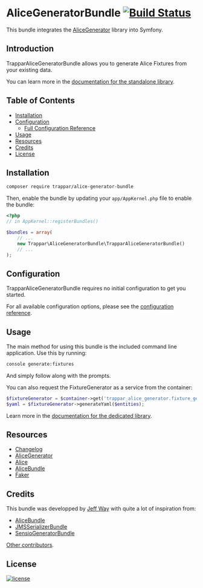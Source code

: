 AliceGeneratorBundle [![Build Status](https://travis-ci.org/trappar/AliceGeneratorBundle.svg?branch=master)](https://travis-ci.org/trappar/AliceGeneratorBundle)
====================

This bundle integrates the [AliceGenerator](https://github.com/trappar/AliceGenerator) library into Symfony.

## Introduction

TrapparAliceGeneratorBundle allows you to generate Alice Fixtures from your existing data.

You can learn more in the [documentation for the standalone library](https://github.com/trappar/AliceGenerator).

## Table of Contents

* [Installation](#installation)
* [Configuration](#configuration)
  * [Full Configuration Reference](src/Trappar/AliceGeneratorBundle/Resources/doc/configuration.md)
* [Usage](#usage)
* [Resources](#resources)
* [Credits](#credits)
* [License](#license)

## Installation

```bash
composer require trappar/alice-generator-bundle
```

Then, enable the bundle by updating your `app/AppKernel.php` file to enable the bundle:

```php
<?php
// in AppKernel::registerBundles()

$bundles = array(
    // ...
    new Trappar\AliceGeneratorBundle\TrapparAliceGeneratorBundle()
    // ...
);
```

## Configuration

TrapparAliceGeneratorBundle requires no initial configuration to get you started.

For all available configuration options, please see the [configuration reference](src/Trappar/AliceGeneratorBundle/Resources/doc/configuration.md).

## Usage

The main method for using this bundle is the included command line application. Use this by running:

```bash
console generate:fixtures
```

And simply follow along with the prompts.

You can also request the FixtureGenerator as a service from the container:

```php
$fixtureGenerator = $container->get('trappar_alice_generator.fixture_generator');
$yaml = $fixtureGenerator->generateYaml($entities);
```

Learn more in the [documentation for the dedicated library](https://github.com/trappar/AliceGenerator/blob/master/doc/usage.md).

## Resources

* [Changelog](CHANGELOG.md)
* [AliceGenerator](https://github.com/trappar/AliceGenerator)
* [Alice](https://github.com/nelmio/alice)
* [AliceBundle](https://github.com/hautelook/AliceBundle)
* [Faker](https://github.com/fzaninotto/Faker)

## Credits

This bundle was developped by [Jeff Way](https://github.com/trappar) with quite a lot of inspiration from:

* [AliceBundle](https://github.com/hautelook/AliceBundle)
* [JMSSerializerBundle](https://github.com/schmittjoh/JMSSerializerBundle)
* [SensioGeneratorBundle](https://github.com/sensiolabs/SensioGeneratorBundle)

[Other contributors](https://github.com/trappar/AliceGeneratorBundle/graphs/contributors).

## License

[![license](https://img.shields.io/badge/license-MIT-red.svg?style=flat-square)](Resources/meta/LICENSE)
